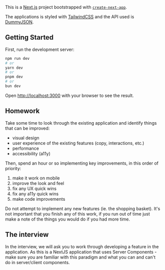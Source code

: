 This is a [Next.js](https://nextjs.org/) project bootstrapped with [`create-next-app`](https://github.com/vercel/next.js/tree/canary/packages/create-next-app).

The applications is styled with [TailwindCSS](https://tailwindcss.com/docs/installation) and the API used is [DummyJSON](https://dummyjson.com/docs).

## Getting Started

First, run the development server:

```bash
npm run dev
# or
yarn dev
# or
pnpm dev
# or
bun dev
```

Open [http://localhost:3000](http://localhost:3000) with your browser to see the result.
 
## Homework

Take some time to look through the existing application and identify things that can be improved:

- visual design
- user experience of the existing features (copy, interactions, etc.)
- performance
- accessibility (a11y)

Then, spend an hour or so implementing key improvements, in this order of priority:

1. make it work on mobile 
1. improve the look and feel
1. fix any UX quick wins 
1. fix any a11y quick wins
1. make code improvements

Do not attempt to implement any new features (ie. the shopping basket). It's not important that you finish any of this work, if you run out of time just make a note of the things you would do if you had more time.

## The interview

In the interview, we will ask you to work through developing a feature in the application. As this is a NextJS application that uses Server Components - make sure you are familiar with this paradigm and what you can and can't do in server/client components.
